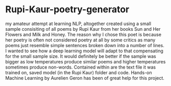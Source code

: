 # Rupi-Kaur-poetry-generator
my amateur attempt at learning NLP, altogether created using a small sample consisiting of all poems by Rupi Kaur 
from her books Sun and Her Flowers and Milk and Honey. The reason why I chose this poet is because her poetry is often 
not considered poetry at all by some critics as many poems just resemble simple sentences broken down into a number of lines.
I wanted to see how a deep learning model will adapt to that compensating for the small sample size.
It would definitely be better if the sample was bigger as low temperatures produce similar poems and higher temperatures 
sometimes produce non-words. Contained within are the text file it was trained on, saved model (in the Rupi Kaur) folder and code. 
Hands-on Machine Learning by Aurelien Geron has been of great help for this project.
